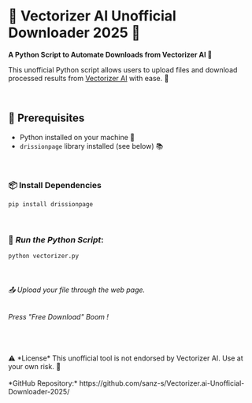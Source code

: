 # 🎨 Vectorizer AI Unofficial Downloader 2025 🌟

**A Python Script to Automate Downloads from Vectorizer AI 🚀**

This unofficial Python script allows users to upload files and download processed results from [Vectorizer AI](https://vectorizer.ai/) with ease. 🤩

<br>

## 🚨 Prerequisites
* Python installed on your machine 🐍
* `drissionpage` library installed (see below) 📚

<br>

### 📦 Install Dependencies 
```bash
pip install drissionpage
```

<br>

### 🚀 *Run the Python Script*: 
```bash 
python vectorizer.py
```

<br>

###### 📤 Upload your file through the web page.
###### Press "Free Download" Boom !
<br>
<br>
⚠️ *License*
This unofficial tool is not endorsed by Vectorizer AI. Use at your own risk. 🤝
<br>
<br>
*GitHub Repository:* https://github.com/sanz-s/Vectorizer.ai-Unofficial-Downloader-2025/
